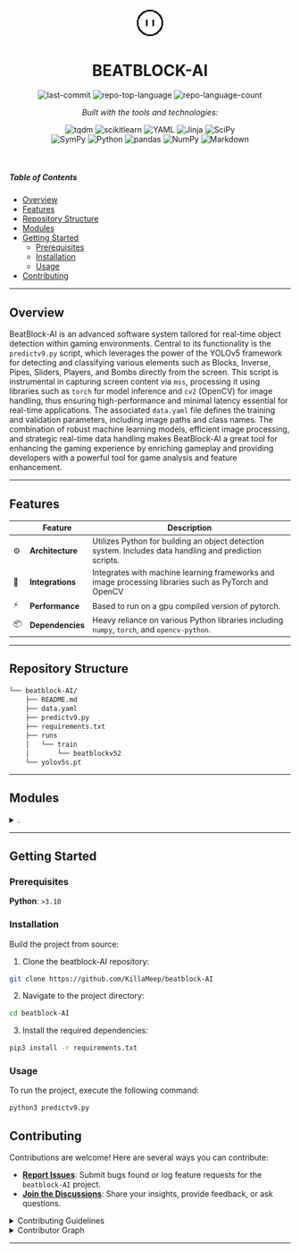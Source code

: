 
<p align="center">
  <img src="beatblock.png" width="10%" alt="BEATBLOCK-AI-logo">
</p>
<p align="center">
    <h1 align="center">BEATBLOCK-AI</h1>
</p>
<p align="center">
	<img src="https://img.shields.io/github/last-commit/KillaMeep/beatblock-AI?style=flat&logo=git&logoColor=white&color=0080ff" alt="last-commit">
	<img src="https://img.shields.io/github/languages/top/KillaMeep/beatblock-AI?style=flat&color=0080ff" alt="repo-top-language">
	<img src="https://img.shields.io/github/languages/count/KillaMeep/beatblock-AI?style=flat&color=0080ff" alt="repo-language-count">
</p>
<p align="center">
		<em>Built with the tools and technologies:</em>
</p>
<p align="center">
	<img src="https://img.shields.io/badge/tqdm-FFC107.svg?style=flat&logo=tqdm&logoColor=black" alt="tqdm">
	<img src="https://img.shields.io/badge/scikitlearn-F7931E.svg?style=flat&logo=scikit-learn&logoColor=white" alt="scikitlearn">
	<img src="https://img.shields.io/badge/YAML-CB171E.svg?style=flat&logo=YAML&logoColor=white" alt="YAML">
	<img src="https://img.shields.io/badge/Jinja-B41717.svg?style=flat&logo=Jinja&logoColor=white" alt="Jinja">
	<img src="https://img.shields.io/badge/SciPy-8CAAE6.svg?style=flat&logo=SciPy&logoColor=white" alt="SciPy">
	<br>
	<img src="https://img.shields.io/badge/SymPy-3B5526.svg?style=flat&logo=SymPy&logoColor=white" alt="SymPy">
	<img src="https://img.shields.io/badge/Python-3776AB.svg?style=flat&logo=Python&logoColor=white" alt="Python">
	<img src="https://img.shields.io/badge/pandas-150458.svg?style=flat&logo=pandas&logoColor=white" alt="pandas">
	<img src="https://img.shields.io/badge/NumPy-013243.svg?style=flat&logo=NumPy&logoColor=white" alt="NumPy">
	<img src="https://img.shields.io/badge/Markdown-000000.svg?style=flat&logo=Markdown&logoColor=white" alt="Markdown">
</p>

<br>

#####  Table of Contents

- [ Overview](#-overview)
- [ Features](#-features)
- [ Repository Structure](#-repository-structure)
- [ Modules](#-modules)
- [ Getting Started](#-getting-started)
    - [ Prerequisites](#-prerequisites)
    - [ Installation](#-installation)
    - [ Usage](#-usage)
- [ Contributing](#-contributing)

---

##  Overview

BeatBlock-AI is an advanced software system tailored for real-time object detection within gaming environments. Central to its functionality is the `predictv9.py` script, which leverages the power of the YOLOv5 framework for detecting and classifying various elements such as Blocks, Inverse, Pipes, Sliders, Players, and Bombs directly from the screen. This script is instrumental in capturing screen content via `mss`, processing it using libraries such as `torch` for model inference and `cv2` (OpenCV) for image handling, thus ensuring high-performance and minimal latency essential for real-time applications. The associated `data.yaml` file defines the training and validation parameters, including image paths and class names. The combination of robust machine learning models, efficient image processing, and strategic real-time data handling makes BeatBlock-AI a great tool for enhancing the gaming experience by enriching gameplay and providing developers with a powerful tool for game analysis and feature enhancement.

---

##  Features

|    | Feature            | Description                                                                                      |
|----|--------------------|--------------------------------------------------------------------------------------------------|
| ⚙️  | **Architecture**   | Utilizes Python for building an object detection system. Includes data handling and prediction scripts.  |
| 🔌 | **Integrations**   | Integrates with machine learning frameworks and image processing libraries such as PyTorch and OpenCV  |
| ⚡️ | **Performance**    | Based to run on a gpu compiled version of pytorch. |
| 📦 | **Dependencies**   | Heavy reliance on various Python libraries including `numpy`, `torch`, and `opencv-python`.  |

---
##  Repository Structure
```
└── beatblock-AI/
    ├── README.md
    ├── data.yaml
    ├── predictv9.py
    ├── requirements.txt
    ├── runs
    │   └── train
    │       └── beatblockv52
    └── yolov5s.pt
```

---

##  Modules

<details closed><summary>.</summary>

| File | Summary |
| --- | --- |
| [data.yaml](https://github.com/KillaMeep/beatblock-AI/blob/main/data.yaml) | Defines the training and validation image paths, sets the number of classes to six, and lists specific class names related to objects in BeatBlock AIs target detection system, ensuring the model trains on and recognizes these distinct categories. |
| [yolov5s.pt](https://github.com/KillaMeep/beatblock-AI/blob/main/yolov5s.pt) | Stores the pre-trained YOLOv5s model, integral for initializing the network with learned features for enhanced object detection capabilities in the BeatBlock AI system, facilitating improved predictability and performance in visual recognition tasks related to the projects scope. |
| [hyp.yaml](https://github.com/KillaMeep/beatblock-AI/blob/main/runs/train/beatblockv52/hyp.yaml) | Defines hyperparameters for training models in the Beatblock-AI project, setting values such as learning rates, momentum, and augmentation specifics crucial for optimizing the performance of the machine learning models utilized for image recognition and analysis. |
| [opt.yaml](https://github.com/KillaMeep/beatblock-AI/blob/main/runs/train/beatblockv52/opt.yaml) | Defines configuration for a YOLOv5-based object detection setup in the `beatblock-AI` project, including paths to model weights, dataset, hyperparameters, and training details like learning rates, epochs, and batch sizes to optimize detection performance on a specified GPU environment. |
| [best.pt](https://github.com/KillaMeep/beatblock-AI/blob/main/runs/train/beatblockv52/weights/best.pt) | Houses the trained model weights optimized during the training phase, pivotal for the Beatblock-AIs capability to accurately predict or classify data, directly influencing the performance and accuracy of the predictions generated by predictv9.py in real-world applications. |
| [last.pt](https://github.com/KillaMeep/beatblock-AI/blob/main/runs/train/beatblockv52/weights/last.pt) | Stores the final trained model weights for the Beatblock-AI project, essential for deploying the AIs capabilities in real-world applications. These weights represent the culmination of training processes, optimizing the performance of image recognition tasks specified in the projects architecture. |

</details>

---

##  Getting Started

###  Prerequisites

**Python**: `>3.10`

###  Installation

Build the project from source:

1. Clone the beatblock-AI repository:
```sh
git clone https://github.com/KillaMeep/beatblock-AI
```

2. Navigate to the project directory:
```sh
cd beatblock-AI
```

3. Install the required dependencies:
```sh
pip3 install -r requirements.txt
```

###  Usage

To run the project, execute the following command:

```sh
python3 predictv9.py
```







##  Contributing

Contributions are welcome! Here are several ways you can contribute:

- **[Report Issues](https://github.com/KillaMeep/beatblock-AI/issues)**: Submit bugs found or log feature requests for the `beatblock-AI` project.
- **[Join the Discussions](https://github.com/KillaMeep/beatblock-AI/discussions)**: Share your insights, provide feedback, or ask questions.

<details closed>
<summary>Contributing Guidelines</summary>

1. **Fork the Repository**: Start by forking the project repository to your github account.
2. **Clone Locally**: Clone the forked repository to your local machine using a git client.
   ```sh
   git clone https://github.com/KillaMeep/beatblock-AI
   ```
3. **Create a New Branch**: Always work on a new branch, giving it a descriptive name.
   ```sh
   git checkout -b new-feature-x
   ```
4. **Make Your Changes**: Develop and test your changes locally.
5. **Commit Your Changes**: Commit with a clear message describing your updates.
   ```sh
   git commit -m 'Implemented new feature x.'
   ```
6. **Push to github**: Push the changes to your forked repository.
   ```sh
   git push origin new-feature-x
   ```
7. **Submit a Pull Request**: Create a PR against the original project repository. Clearly describe the changes and their motivations.
8. **Review**: Once your PR is reviewed and approved, it will be merged into the main branch. Congratulations on your contribution!
</details>

<details closed>
<summary>Contributor Graph</summary>
<br>
<p align="left">
   <a href="https://github.com{/KillaMeep/beatblock-AI/}graphs/contributors">
      <img src="https://contrib.rocks/image?repo=KillaMeep/beatblock-AI">
   </a>
</p>
</details>

---

